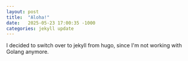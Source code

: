 ```yaml
---
layout: post
title:  "Aloha!"
date:   2025-05-23 17:00:35 -1000
categories: jekyll update
---
```

I decided to switch over to jekyll from hugo, since I'm not working with Golang anymore.

